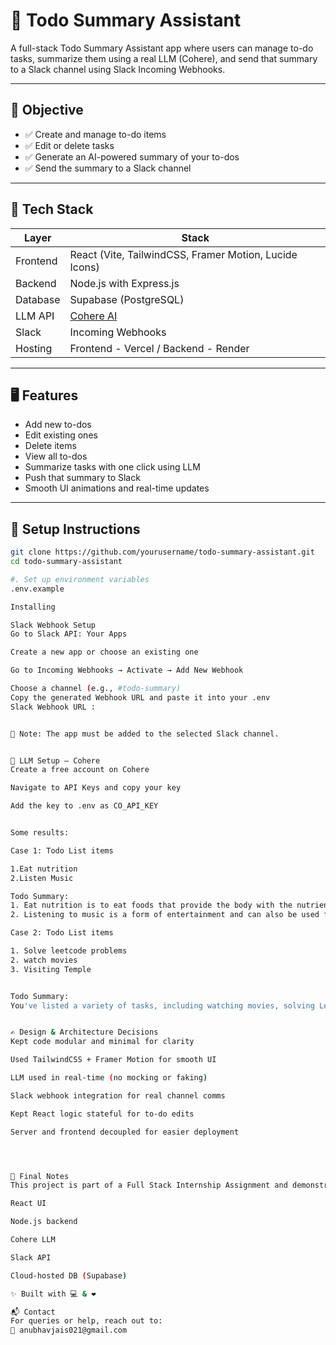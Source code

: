 # 📝 Todo Summary Assistant

A full-stack Todo Summary Assistant app where users can manage to-do tasks, summarize them using a real LLM (Cohere), and send that summary to a Slack channel using Slack Incoming Webhooks.

---

## 📌 Objective

- ✅ Create and manage to-do items
- ✅ Edit or delete tasks
- ✅ Generate an AI-powered summary of your to-dos
- ✅ Send the summary to a Slack channel

---

## 🧰 Tech Stack

| Layer       | Stack                                                  |
|------------|-------------------------------------------------------- |
| Frontend    | React (Vite, TailwindCSS, Framer Motion, Lucide Icons) |
| Backend     | Node.js with Express.js                                |
| Database    | Supabase (PostgreSQL)                                  |
| LLM API     | [Cohere AI](https://cohere.ai)                         |
| Slack       | Incoming Webhooks                                      |
| Hosting     | Frontend - Vercel / Backend - Render                   |

---


## 🖥️ Features

- Add new to-dos
- Edit existing ones
- Delete items
- View all to-dos
- Summarize tasks with one click using LLM
- Push that summary to Slack
- Smooth UI animations and real-time updates

---

## 🚀 Setup Instructions

```bash
git clone https://github.com/yourusername/todo-summary-assistant.git
cd todo-summary-assistant

#. Set up environment variables
.env.example

Installing 

Slack Webhook Setup
Go to Slack API: Your Apps

Create a new app or choose an existing one

Go to Incoming Webhooks → Activate → Add New Webhook

Choose a channel (e.g., #todo-summary)
Copy the generated Webhook URL and paste it into your .env
Slack Webhook URL : 


📌 Note: The app must be added to the selected Slack channel.


🧠 LLM Setup – Cohere
Create a free account on Cohere

Navigate to API Keys and copy your key

Add the key to .env as CO_API_KEY


Some results: 

Case 1: Todo List items

1.Eat nutrition
2.Listen Music

Todo Summary:
1. Eat nutrition is to eat foods that provide the body with the nutrients it needs to stay healthy.
2. Listening to music is a form of entertainment and can also be used for relaxation or as a form of expression.

Case 2: Todo List items 

1. Solve leetcode problems
2. watch movies
3. Visiting Temple


Todo Summary:
You've listed a variety of tasks, including watching movies, solving Leetcode problems, and visiting the Temple. It's difficult for me to infer a broader theme or purpose for these activities without more context or information.


✍️ Design & Architecture Decisions
Kept code modular and minimal for clarity

Used TailwindCSS + Framer Motion for smooth UI

LLM used in real-time (no mocking or faking)

Slack webhook integration for real channel comms

Kept React logic stateful for to-do edits

Server and frontend decoupled for easier deployment




🏁 Final Notes
This project is part of a Full Stack Internship Assignment and demonstrates real-world integration of:

React UI

Node.js backend

Cohere LLM

Slack API

Cloud-hosted DB (Supabase)

✨ Built with 💻 & ❤️

📬 Contact
For queries or help, reach out to:
📧 anubhavjais021@gmail.com






